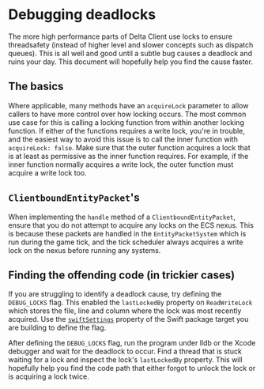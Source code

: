 # Debugging deadlocks 

The more high performance parts of Delta Client use locks to ensure threadsafety (instead of higher
level and slower concepts such as dispatch queues). This is all well and good until a subtle bug
causes a deadlock and ruins your day. This document will hopefully help you find the cause faster.

## The basics

Where applicable, many methods have an `acquireLock` parameter to allow callers to have more control
over how locking occurs. The most common use case for this is calling a locking function from within
another locking function. If either of the functions requires a write lock, you're in trouble, and
the easiest way to avoid this issue is to call the inner function with `acquireLock: false`. Make
sure that the outer function acquires a lock that is at least as permissive as the inner function
requires. For example, if the inner function normally acquires a write lock, the outer function must
acquire a write lock too.

## `ClientboundEntityPacket`'s

When implementing the `handle` method of a `ClientboundEntityPacket`, ensure that you do not attempt
to acquire any locks on the ECS nexus. This is because these packets are handled in the
`EntityPacketSystem` which is run during the game tick, and the tick scheduler always acquires a
write lock on the nexus before running any systems.

## Finding the offending code (in trickier cases)

If you are struggling to identify a deadlock cause, try defining the `DEBUG_LOCKS` flag. This
enabled the `lastLockedBy` property on `ReadWriteLock` which stores the file, line and column where
the lock was most recently acquired. Use the [`swiftSettings`](https://github.com/apple/swift-package-manager/blob/11ae0a7bbfaab580c5695eea2c76db9ab092b8a4/Documentation/PackageDescription.md#methods-9)
property of the Swift package target you are building to define the flag.

After defining the `DEBUG_LOCKS` flag, run the program under lldb or the Xcode debugger and wait for
the deadlock to occur. Find a thread that is stuck waiting for a lock and inspect the lock's
`lastLockedBy` property. This will hopefully help you find the code path that either forgot to unlock
the lock or is acquiring a lock twice.

